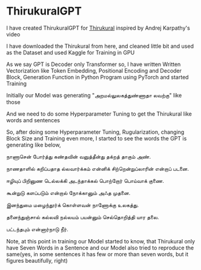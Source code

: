 # ThirukuralGPT
I have created ThirukuralGPT for [Thirukural](https://en.wikipedia.org/wiki/Kural) inspired by Andrej Karpathy's video

I have downloaded the Thirukural from here, and cleaned little bit and used as the Dataset and used Kaggle for Training in GPU 

As we say GPT is Decoder only Transformer so, I have written Written Vectorization like Token Embedding, Positional Encoding and Decoder Block, Generation Function in Python Program using PyTorch and started Training

Initially our Model was generating "அறமல்லுலகத்துண்ணாதா லவற்கு" like those

And we need to do some Hyperparameter Tuning to get the Thirukural like words and sentences

So, after doing some Hyperparameter Tuning, Rugularization, changing Block Size and Training even more, I started to see the words the GPT is generating like below,

நாணாசென் போர்த்து கண்தவின் வஞுத்தீன்து தக்றத் தாகும் அண்.

நாணதாளில் கறிப்பதாத ல்லவார்க்கம் என்னிக் சிற்றென்றுப்லாரின் என்றாப் படனை.

ஈழியுப் பிறினுண டெல்லக்கி அடந்தாக்கல் பொற்றோர் பொய்வாக் குணை.

கூன்றுடு களப்படும் என்றால் நோக்கானும் அஃத முதனை.

இனந்துமை மழைந்தூர்க் கொள்ளவன் நாணோக்கு உலகத்து.

தனைந்துஞ்சால் கல்லவி நல்லயம் பயன்னும் செல்தொறித்தி யார தலை.

பட்டந்தபும் என்னார்நாடு நீர்.

 

Note, at this point in training our Model started to know, that Thirukural only have Seven Words in a Sentence and our Model also tried to reproduce the same(yes, in some sentences it has few or more than seven words, but it figures beautifully, right) 
